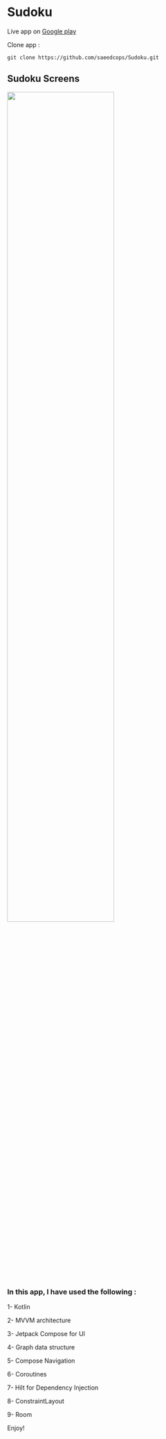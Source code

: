 # Sudoku

Live app on [Google play](https://play.google.com/store/apps/details?id=com.cops.sudoku)

Clone app :
```
git clone https://github.com/saeedcops/Sudoku.git
```
## Sudoku Screens
<div>
<img src="https://user-images.githubusercontent.com/40167925/186708708-849a5e19-75bc-4c38-81fe-c0cf041ea3b3.png" width="70%">
<div>

### In this app, I have used the following :

1- Kotlin

2- MVVM architecture

3- Jetpack Compose for UI

4- Graph data structure

5- Compose Navigation

6- Coroutines

7- Hilt for Dependency Injection

8- ConstraintLayout

9- Room

Enjoy!
